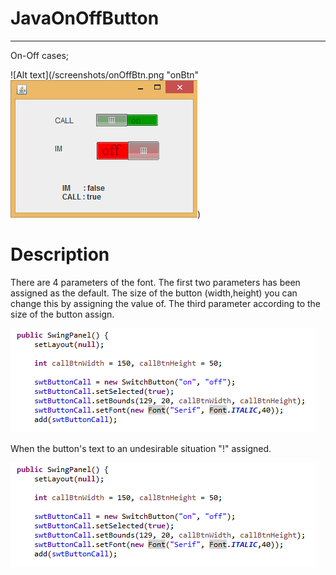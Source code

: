 ﻿  
# JavaOnOffButton
-----------------------------------------------------------
  
On-Off cases;

![Alt text](/screenshots/onOffBtn.png "onBtn"
![Alt text](/screenshots/onOffBtn.png "offBtn"))


#  Description

There are 4 parameters of the font. 
The first two parameters has been assigned as the default.
The size of the button (width,height) you can change this by assigning the value of. 
The third parameter according to the size of the button assign. 

![Alt text](/screenshots/swingPanel.png "font")


When the button's text to an undesirable situation "!" assigned.

![Alt text](/screenshots/swingPanel.png "sizeErrorBtn")
 



